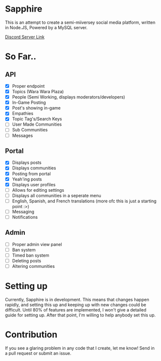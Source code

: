 # Sapphire

This is an attempt to create a semi-miiversey social media platform, written in Node.JS, Powered by a MySQL server.

[Discord Server Link](https://discord.gg/MaGtyJg6rH)

# So Far..
## API
- [x] Proper endpoint
- [x] Topics (Wara Wara Plaza)
- [x] People (Semi Working, displays moderators/developers)
- [x] In-Game Posting
- [x] Post's showing in-game
- [x] Empathies
- [x] Topic Tag's/Search Keys
- [ ] User Made Communities
- [ ] Sub Communities
- [ ] Messages

## Portal
- [x] Displays posts
- [x] Displays communities
- [x] Posting from portal
- [x] Yeah'ing posts
- [x] Displays user profiles
- [ ] Allows for editing settings
- [ ] Displays all communities in a seperate menu
- [ ] English, Spanish, and French translations (more ofc this is just a starting point :>)
- [ ] Messaging
- [ ] Notifications

## Admin
- [ ] Proper admin view panel
- [ ] Ban system
- [ ] Timed ban system
- [ ] Deleting posts
- [ ] Altering communities

# Setting up

Currently, Sapphire is in development. This means that changes happen rapidly, and setting this up and keeping up with new changes could be difficult. Until 80% of features are implemented, I won't give a detailed guide for setting up. After that point, I'm willing to help anybody set this up.

# Contribution

If you see a glaring problem in any code that I create, let me know! Send in a pull request or submit an issue.
